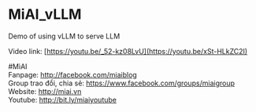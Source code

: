 # MiAI_vLLM
Demo of using vLLM to serve LLM

Video link:  [https://youtu.be/_52-kz08LvU](https://youtu.be/xSt-HLkZC2I)

#MìAI <br>
Fanpage: http://facebook.com/miaiblog<br>
Group trao đổi, chia sẻ: https://www.facebook.com/groups/miaigroup<br>
Website: http://miai.vn<br>
Youtube: http://bit.ly/miaiyoutube<br>  
